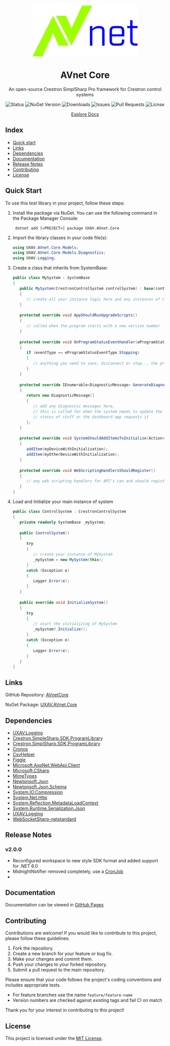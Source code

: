 <p align="center">
   <img src="docs/assets/avnet_logo.svg">
</p>

<h1 align="center">AVnet Core</a></h1>

<p align="center">An open-source Crestron SimplSharp Pro framework for Crestron control systems</p>

<p align="center">
   <img alt="Status" src="https://img.shields.io/github/actions/workflow/status/uxav/AVnetCore/test.yml?branch=main&style=flat&logo=github&label=status">
   <img alt="NuGet Version" src="https://img.shields.io/nuget/v/UXAV.AVnet.Core?style=flat&logo=nuget">
   <img alt="Downloads" src="https://img.shields.io/nuget/dt/UXAV.AVnet.Core?style=flat&logo=nuget">
   <img alt="Issues" src="https://img.shields.io/github/issues/uxav/AVnetCore?style=flat&logo=github">
   <img alt="Pull Requests" src="https://img.shields.io/github/issues-pr/uxav/AVnetCore?style=flat&logo=github">
   <img alt="Licnse" src="https://img.shields.io/github/license/uxav/AVnetCore?style=flat">
</p>

<p align="center"><a href="https://uxav.github.io/AVnetCore">Explore Docs</a></p>

## Index

- [Quick start](#quick-start)
- [Links](#links)
- [Dependencies](#dependencies)
- [Documentation](#documentation)
- [Release Notes](#release-notes)
- [Contributing](#contributing)
- [License](LICENSE)

## Quick Start

To use this test library in your project, follow these steps:

1. Install the package via NuGet. You can use the following command in the Package Manager Console:

   ```
    dotnet add [<PROJECT>] package UXAV.AVnet.Core
   ```

2. Import the library classes in your code file(s):

   ```csharp
   using UXAV.AVnet.Core.Models;
   using UXAV.AVnet.Core.Models.Diagnostics;
   using UXAV.Logging;
   ```

3. Create a class that inherits from SystemBase:
   ```csharp
   public class MySystem : SystemBase
   {
      public MySystem(CrestronControlSystem controlSystem) : base(controlSystem)
      {
         // create all your instance logic here and any instances of rooms, devices or 
      }

      protected override void AppShouldRunUpgradeScripts()
      {
         // called when the program starts with a new version number
      }

      protected override void OnProgramStatusEventHandler(eProgramStatusEventType eventType)
      {
         if (eventType == eProgramStatusEventType.Stopping)
         {
            // anything you need to save, disconnect or stop... the program is stopping
         }
      }

      protected override IEnumerable<DiagnosticMessage> GenerateDiagnosticMessages()
      {
         return new DiagnosticMessage[]
         {
            // add any diagnostic messages here,
            // this is called for when the system needs to update the
            // status of stuff or the dashboard app requests it
         };
      }

      protected override void SystemShouldAddItemsToInitialize(Action<IInitializable> addItem)
      {
         addItem(myDeviceWithInitialization);
         addItem(myOtherDeviceWithInitialization);
      }

      protected override void WebScriptingHandlersShouldRegister()
      {
         // any web scripting handlers for API's can and should register here (see docs)
      }
   }
   ```

4. Load and Initialize your main instance of system
   ```csharp
   public class ControlSystem : CrestronControlSystem
   {
      private readonly SystemBase _mySystem;

      public ControlSystem()
      {
         try
         {
            // create your instance of MySystem
            _mySystem = new MySystem(this);
         }
         catch (Exception e)
         {
            Logger.Error(e);
         }
      }

      public override void InitializeSystem()
      {
         try
         {
            // start the initializing of MySystem
            _mySystem?.Initialize();
         }
         catch (Exception e)
         {
            Logger.Error(e);
         }
      }
   }
   ```

## Links

GitHub Repository: [AVnetCore](https://github.com/uxav/AVnetCore)

NuGet Package: [UXAV.AVnet.Core](https://www.nuget.org/packages/UXAV.AVnet.Core/)

## Dependencies

- [UXAV.Logging](https://www.nuget.org/packages/UXAV.Logging)
- [Crestron.SimpleSharp.SDK.ProgramLibrary](https://www.nuget.org/packages/Crestron.SimplSharp.SDK.ProgramLibrary)
- [Crestron.SimplSharp.SDK.ProgramLibrary](https://www.nuget.org/packages/)
- [Cronos](https://www.nuget.org/packages/Cronos)
- [CsvHelper](https://www.nuget.org/packages/CsvHelper)
- [Figgle](https://www.nuget.org/packages/Figgle)
- [Microsoft.AspNet.WebApi.Client](https://www.nuget.org/packages/Microsoft.AspNet.WebApi.Client)
- [Microsoft.CSharp](https://www.nuget.org/packages/Microsoft.CSharp)
- [MimeTypes](https://www.nuget.org/packages/MimeTypes)
- [Newtonsoft.Json](https://www.nuget.org/packages/Newtonsoft.Json)
- [Newtonsoft.Json.Schema](https://www.nuget.org/packages/Newtonsoft.Json.Schema)
- [System.IO.Compression](https://www.nuget.org/packages/System.IO.Compression)
- [System.Net.Http](https://www.nuget.org/packages/System.Net.Http)
- [System.Reflection.MetadataLoadContext](https://www.nuget.org/packages/System.Reflection.MetadataLoadContext)
- [System.Runtime.Serialization.Json](https://www.nuget.org/packages/System.Runtime.Serialization.Json)
- [UXAV.Logging](https://www.nuget.org/packages/UXAV.Logging)
- [WebSocketSharp-netstandard](https://www.nuget.org/packages/WebSocketSharp-netstandard)

## Release Notes

### v2.0.0

- Reconfigured workspace to new style SDK format and added support for .NET 6.0
- MidnightNotifier removed completely, use a [CronJob](UXAV.AVnet.Core/CronJobs.cs)
- 

## Documentation

Documentation can be viewed in [GitHub Pages](https://uxav.github.io/AVnetCore)

## Contributing

Contributions are welcome! If you would like to contribute to this project, please follow these guidelines:

1. Fork the repository.
2. Create a new branch for your feature or bug fix.
3. Make your changes and commit them.
4. Push your changes to your forked repository.
5. Submit a pull request to the main repository.

Please ensure that your code follows the project's coding conventions and includes appropriate tests.

- For feature branches use the name `feature/feature-name`
- Version numbers are checked against existing tags and fail CI on match

Thank you for your interest in contributing to this project!

## License

This project is licensed under the [MIT License](LICENSE.md).
